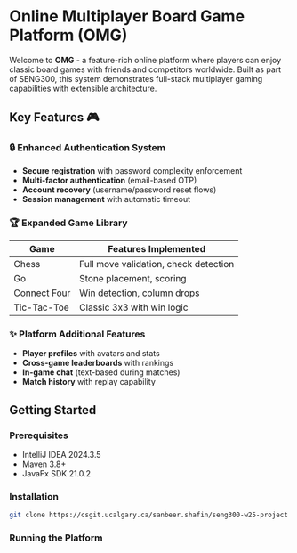 # Online Multiplayer Board Game Platform (OMG)

Welcome to **OMG** - a feature-rich online platform where players can enjoy classic board games with friends and competitors worldwide. Built as part of SENG300, this system demonstrates full-stack multiplayer gaming capabilities with extensible architecture.

## Key Features 🎮

### 🔒 Enhanced Authentication System
- **Secure registration** with password complexity enforcement
- **Multi-factor authentication** (email-based OTP)
- **Account recovery** (username/password reset flows)
- **Session management** with automatic timeout

### 🏆 Expanded Game Library
| Game        | Features Implemented                  |
|-------------|---------------------------------------|
| Chess       | Full move validation, check detection |
| Go          | Stone placement, scoring              |
| Connect Four| Win detection, column drops           |
| Tic-Tac-Toe | Classic 3x3 with win logic            |

### ✨ Platform Additional Features
- **Player profiles** with avatars and stats
- **Cross-game leaderboards** with rankings
- **In-game chat** (text-based during matches)
- **Match history** with replay capability

## Getting Started

### Prerequisites
- IntelliJ IDEA 2024.3.5
- Maven 3.8+
- JavaFx SDK 21.0.2

### Installation
```bash
git clone https://csgit.ucalgary.ca/sanbeer.shafin/seng300-w25-project
```

### Running the Platform
